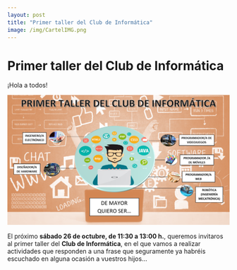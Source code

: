 ```yaml
---
layout: post
title: "Primer taller del Club de Informática"
image: /img/CartelIMG.png
---
```


# Primer taller del Club de Informática

¡Hola a todos!

![Taller1901](/img/CartelIMG.png)

El próximo **sábado 26 de octubre, de 11:30 a 13:00 h.**, queremos invitaros al primer taller del **Club de Informática**, en el que vamos a realizar actividades que responden a una frase que seguramente ya habréis escuchado en alguna ocasión a vuestros hijos…


